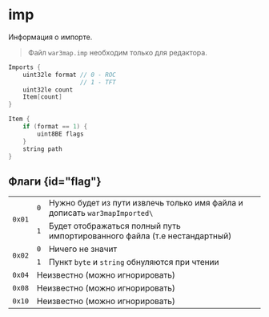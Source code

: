 # imp

Информация о импорте.

> Файл `war3map.imp` необходим только для редактора.

```C++
Imports {
    uint32le format // 0 - ROC
                    // 1 - TFT
    uint32le count
    Item[count]     
}

Item {
    if (format == 1) {
        uint8BE flags 
    }
    string path
}

```

## Флаги {id="flag"}

<table style="none">
<tr><td rowspan="2"><code>0x01</code></td><td><code>0</code></td><td>Нужно будет из пути извлечь только имя файла и дописать <code>war3mapImported\</code></td></tr>
<tr><td><code>1</code></td><td>Будет отображаться полный путь импортированного файла (т.е нестандартный)</td></tr>

<tr><td rowspan="2"><code>0x02</code></td><td><code>0</code></td><td>Ничего не значит</td></tr>
<tr><td><code>1</code></td><td>Пункт <code>byte</code> и <code>string</code> обнуляются при чтении</td></tr>

<tr><td><code>0x04</code></td><td colspan="2">Неизвестно (можно игнорировать)</td></tr>
<tr><td><code>0x08</code></td><td colspan="2">Неизвестно (можно игнорировать)</td></tr>
<tr><td><code>0x10</code></td><td colspan="2">Неизвестно (можно игнорировать)</td></tr>
</table>